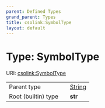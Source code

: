 ```yaml
---
parent: Defined Types
grand_parent: Types
title: csolink:SymbolType
layout: default
---
```


# Type: SymbolType




URI: [csolink:SymbolType](https://w3id.org/csolink/vocab/SymbolType)

|  |  |  |
| --- | --- | --- |
| Parent type | | [String](types/String.md) |
| Root (builtin) type | | **str** |
